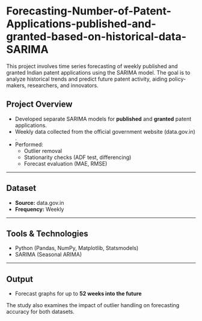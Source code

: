 # Forecasting-Number-of-Patent-Applications-published-and-granted-based-on-historical-data-SARIMA
This project involves time series forecasting of weekly published and granted Indian patent applications using the SARIMA model. The goal is to analyze historical trends and predict future patent activity, aiding policy-makers, researchers, and innovators.

##  Project Overview

- Developed separate SARIMA models for **published** and **granted** patent applications.
- Weekly data collected from the official government website (data.gov.in) .
- Performed:
  - Outlier removal
  - Stationarity checks (ADF test, differencing)
  - Forecast evaluation (MAE, RMSE)

---

##  Dataset

- **Source:** data.gov.in
- **Frequency:** Weekly
---

##  Tools & Technologies

- Python (Pandas, NumPy, Matplotlib, Statsmodels)
- SARIMA (Seasonal ARIMA)

---

## Output

- Forecast graphs for up to **52 weeks into the future**

The study also examines the impact of outlier handling on forecasting accuracy for both datasets.
